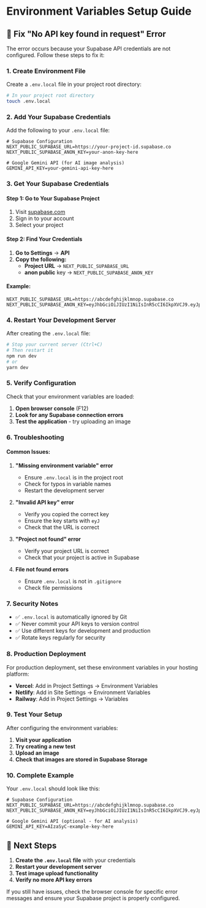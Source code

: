 # Environment Variables Setup Guide

## 🔑 Fix "No API key found in request" Error

The error occurs because your Supabase API credentials are not configured. Follow these steps to fix it:

### 1. Create Environment File

Create a `.env.local` file in your project root directory:

```bash
# In your project root directory
touch .env.local
```

### 2. Add Your Supabase Credentials

Add the following to your `.env.local` file:

```env
# Supabase Configuration
NEXT_PUBLIC_SUPABASE_URL=https://your-project-id.supabase.co
NEXT_PUBLIC_SUPABASE_ANON_KEY=your-anon-key-here

# Google Gemini API (for AI image analysis)
GEMINI_API_KEY=your-gemini-api-key-here
```

### 3. Get Your Supabase Credentials

#### Step 1: Go to Your Supabase Project
1. Visit [supabase.com](https://supabase.com)
2. Sign in to your account
3. Select your project

#### Step 2: Find Your Credentials
1. **Go to Settings** → **API**
2. **Copy the following:**
   - **Project URL** → `NEXT_PUBLIC_SUPABASE_URL`
   - **anon public** key → `NEXT_PUBLIC_SUPABASE_ANON_KEY`

#### Example:
```env
NEXT_PUBLIC_SUPABASE_URL=https://abcdefghijklmnop.supabase.co
NEXT_PUBLIC_SUPABASE_ANON_KEY=eyJhbGciOiJIUzI1NiIsInR5cCI6IkpXVCJ9.eyJpc3MiOiJzdXBhYmFzZSIsInJlZiI6ImFiY2RlZmdoaWprbG1ub3AiLCJyb2xlIjoiYW5vbiIsImlhdCI6MTYzNjU2NzI5MCwiZXhwIjoxOTUyMTQzMjkwfQ.example
```

### 4. Restart Your Development Server

After creating the `.env.local` file:

```bash
# Stop your current server (Ctrl+C)
# Then restart it
npm run dev
# or
yarn dev
```

### 5. Verify Configuration

Check that your environment variables are loaded:

1. **Open browser console** (F12)
2. **Look for any Supabase connection errors**
3. **Test the application** - try uploading an image

### 6. Troubleshooting

#### Common Issues:

1. **"Missing environment variable" error**
   - Ensure `.env.local` is in the project root
   - Check for typos in variable names
   - Restart the development server

2. **"Invalid API key" error**
   - Verify you copied the correct key
   - Ensure the key starts with `eyJ`
   - Check that the URL is correct

3. **"Project not found" error**
   - Verify your project URL is correct
   - Check that your project is active in Supabase

4. **File not found errors**
   - Ensure `.env.local` is not in `.gitignore`
   - Check file permissions

### 7. Security Notes

- ✅ `.env.local` is automatically ignored by Git
- ✅ Never commit your API keys to version control
- ✅ Use different keys for development and production
- ✅ Rotate keys regularly for security

### 8. Production Deployment

For production deployment, set these environment variables in your hosting platform:

- **Vercel**: Add in Project Settings → Environment Variables
- **Netlify**: Add in Site Settings → Environment Variables
- **Railway**: Add in Project Settings → Variables

### 9. Test Your Setup

After configuring the environment variables:

1. **Visit your application**
2. **Try creating a new test**
3. **Upload an image**
4. **Check that images are stored in Supabase Storage**

### 10. Complete Example

Your `.env.local` should look like this:

```env
# Supabase Configuration
NEXT_PUBLIC_SUPABASE_URL=https://abcdefghijklmnop.supabase.co
NEXT_PUBLIC_SUPABASE_ANON_KEY=eyJhbGciOiJIUzI1NiIsInR5cCI6IkpXVCJ9.eyJpc3MiOiJzdXBhYmFzZSIsInJlZiI6ImFiY2RlZmdoaWprbG1ub3AiLCJyb2xlIjoiYW5vbiIsImlhdCI6MTYzNjU2NzI5MCwiZXhwIjoxOTUyMTQzMjkwfQ.example

# Google Gemini API (optional - for AI analysis)
GEMINI_API_KEY=AIzaSyC-example-key-here
```

## 🎯 Next Steps

1. **Create the `.env.local` file** with your credentials
2. **Restart your development server**
3. **Test image upload functionality**
4. **Verify no more API key errors**

If you still have issues, check the browser console for specific error messages and ensure your Supabase project is properly configured.
